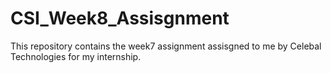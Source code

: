 # CSI_Week8_Assisgnment
This repository contains the week7 assignment assisgned to me by Celebal Technologies for my internship.
